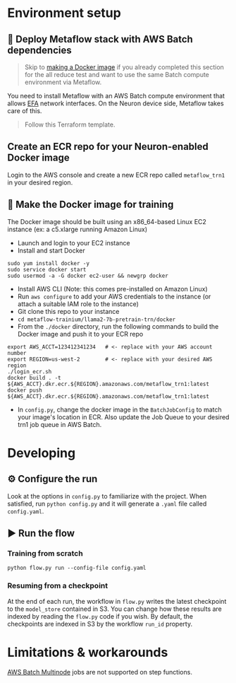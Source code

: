 # Environment setup

## 🚧 Deploy Metaflow stack with AWS Batch dependencies
> Skip to [making a Docker image](#🐳-make-the-docker-image-for-training) if you already completed this section for the all reduce test and want to use the same Batch compute environment via Metaflow.

You need to install Metaflow with an AWS Batch compute environment that allows [EFA](https://aws.amazon.com/hpc/efa/) network interfaces. 
On the Neuron device side, Metaflow takes care of this.

> Follow this Terraform template. 

## Create an ECR repo for your Neuron-enabled Docker image
Login to the AWS console and create a new ECR repo called `metaflow_trn1` in your desired region.

## 🐳 Make the Docker image for training
The Docker image should be built using an x86_64-based Linux EC2 instance (ex: a c5.xlarge running Amazon Linux)
- Launch and login to your EC2 instance
- Install and start Docker
```
sudo yum install docker -y
sudo service docker start
sudo usermod -a -G docker ec2-user && newgrp docker
```
- Install AWS CLI (Note: this comes pre-installed on Amazon Linux)
- Run `aws configure` to add your AWS credentials to the instance (or attach a suitable IAM role to the instance)
- Git clone this repo to your instance
- `cd metaflow-trainium/llama2-7b-pretrain-trn/docker`
- From the `./docker` directory, run the following commands to build the Docker image and push it to your ECR repo 
```
export AWS_ACCT=123412341234   # <- replace with your AWS account number
export REGION=us-west-2        # <- replace with your desired AWS region
./login_ecr.sh
docker build . -t ${AWS_ACCT}.dkr.ecr.${REGION}.amazonaws.com/metaflow_trn1:latest
docker push ${AWS_ACCT}.dkr.ecr.${REGION}.amazonaws.com/metaflow_trn1:latest 
```
- In `config.py`, change the docker image in the `BatchJobConfig` to match your image's location in ECR. Also update the Job Queue to your desired trn1 job queue in AWS Batch.

# Developing

## ⚙️ Configure the run
Look at the options in `config.py` to familiarize with the project.
When satisfied, run `python config.py` and it will generate a `.yaml` file called `config.yaml`.

## ▶️ Run the flow
### Training from scratch
```
python flow.py run --config-file config.yaml
```

### Resuming from a checkpoint
At the end of each run, the workflow in `flow.py` writes the latest checkpoint to the `model_store` contained in S3. 
You can change how these results are indexed by reading the `flow.py` code if you wish. 
By default, the checkpoints are indexed in S3 by the workflow `run_id` property. 

# Limitations & workarounds
[AWS Batch Multinode](https://docs.aws.amazon.com/batch/latest/userguide/multi-node-parallel-jobs.html) jobs are not supported on step functions.
